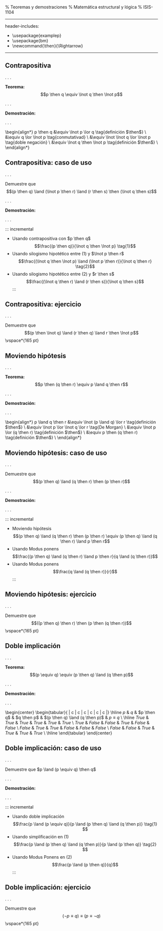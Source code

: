 % Teoremas y demostraciones
% Matemática estructural y lógica
% ISIS-1104

---
header-includes:
- \usepackage{examplep}
- \usepackage{bm}
- \newcommand{\then}{\Rightarrow}
---

## Contrapositiva

. . .

__Teorema:__
$$p \then q \equiv \lnot q \then \lnot p$$

. . .

__Demostración:__

. . .

\begin{align*}
    p \then q &\equiv \lnot p \lor q \tag{definición $\then$} \\
              &\equiv q \lor \lnot p \tag{conmutativad} \\
              &\equiv \lnot \lnot q \lor \lnot p \tag{doble negación} \\
              &\equiv \lnot q \then \lnot p \tag{definición $\then$} \\
\end{align*}

## Contrapositiva: caso de uso

. . .

Demuestre que
$$(p \then q) \land (\lnot p \then r) \land (r \then s) \then (\lnot q \then s)$$

. . .

__Demostración:__

. . .

::: incremental

- Usando contrapositiva con $p \then q$
$$\frac{(p \then q)}{\lnot q \then \lnot p} \tag{1}$$
- Usando silogismo hipotético entre $(1)$ y $\lnot p \then r$
$$\frac{(\lnot q \then \lnot p) \land (\lnot p \then r)}{\lnot q \then r} \tag{2}$$
- Usando silogismo hipotético entre $(2)$ y $r \then s$
$$\frac{(\lnot q \then r) \land (r \then s)}{\lnot q \then s}$$
:::

## Contrapositiva: ejercicio

. . .

Demuestre que
$$(p \then \lnot q) \land (r \then q) \land r \then \lnot p$$
\vspace*{165 pt}

## Moviendo hipótesis

. . .

__Teorema:__
$$p \then (q \then r) \equiv p \land q \then r$$

. . .

__Demostración:__

. . .

\begin{align*}
    p \land q \then r &\equiv \lnot (p \land q) \lor r \tag{definición $\then$} \\
                  &\equiv \lnot p \lor \lnot q \lor r \tag{De Morgan} \\
                  &\equiv \lnot p \lor (q \then r) \tag{definición $\then$} \\
                  &\equiv p \then (q \then r) \tag{definición $\then$} \\
\end{align*}

## Moviendo hipótesis: caso de uso

. . .

Demuestre que
$$(p \then q) \land (q \then r) \then (p \then r)$$

. . .

__Demostración:__

. . .

::: incremental

- Moviendo hipótesis
$$(p \then q) \land (q \then r) \then (p \then r) \equiv (p \then q) \land (q \then r) \land p \then r$$
- Usando Modus ponens
$$\frac{(p \then q) \land (q \then r) \land p \then r}{q \land (q \then r)}$$
- Usando Modus ponens
$$\frac{q \land (q \then r)}{r}$$
:::

## Moviendo hipótesis: ejercicio

. . .

Demuestre que
$$((p \then q) \then r) \then (p \then (q \then r))$$
\vspace*{165 pt}

## Doble implicación

. . .

__Teorema:__
$$(p \equiv q) \equiv (p \then q) \land (q \then p)$$

. . .

__Demostración:__

. . .

\begin{center}
  \begin{tabular}{ | c | c | c | c | c | c |}
    \hline
      $p$     & $q$     & $p \then q$ & $q \then p$ & $(p \then q) \land (q \then p)$ & $p \equiv q$ \\ \hline
      $True$  & $True$  & $True$      & $True$      & $True$                      & $True$  \\
      $True$  & $False$ & $False$     & $True$      & $False$                     & $False$ \\
      $False$ & $True$  & $True$      & $False$     & $False$                     & $False$ \\
      $False$ & $False$ & $True$      & $True$      & $True$                      & $True$  \\
    \hline
  \end{tabular}
\end{center}

## Doble implicación: caso de uso

. . .

Demuestre que
$p \land (p \equiv q) \then q$

. . .

__Demostración:__

. . .

::: incremental

- Usando doble implicación
$$\frac{p \land (p \equiv q)}{p \land (p \then q) \land (q \then p)} \tag{1} $$
- Usando simplificación en $(1)$
$$\frac{p \land (p \then q) \land (q \then p)}{p \land (p \then q)} \tag{2} $$
- Usando Modus Ponens en $(2)$
$$\frac{p \land (p \then q)}{q}$$
:::

## Doble implicación: ejercicio

. . .

Demuestre que
$$(\lnot p \equiv q) \equiv (p \equiv \lnot q)$$
\vspace*{165 pt}
